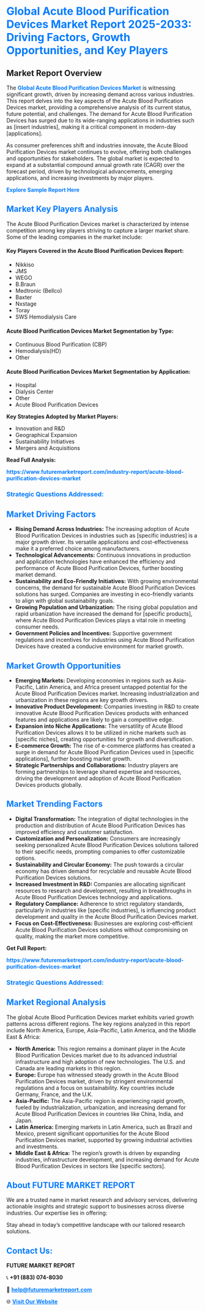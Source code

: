 <h1 style="color: #007BFF;">Global Acute Blood Purification Devices Market Report 2025-2033: Driving Factors, Growth Opportunities, and Key Players</h1>

<section id="overview">
<h2>Market Report Overview</h2>
<p>The <a href="https://www.futuremarketreport.com/industry-report/acute-blood-purification-devices-market" style="color: #007BFF; text-decoration: none;"><strong>Global Acute Blood Purification Devices Market</strong></a> is witnessing significant growth, driven by increasing demand across various industries. This report delves into the key aspects of the Acute Blood Purification Devices market, providing a comprehensive analysis of its current status, future potential, and challenges. The demand for Acute Blood Purification Devices has surged due to its wide-ranging applications in industries such as [insert industries], making it a critical component in modern-day [applications].</p>
<p>As consumer preferences shift and industries innovate, the Acute Blood Purification Devices market continues to evolve, offering both challenges and opportunities for stakeholders. The global market is expected to expand at a substantial compound annual growth rate (CAGR) over the forecast period, driven by technological advancements, emerging applications, and increasing investments by major players.</p>
</section>

<section id="overview">
<p><a href="https://www.futuremarketreport.com/request-sample/reportId=122493" style="color: #007BFF; text-decoration: none;"><strong>Explore Sample Report Here</strong></a></p>
</section>

<section id="key-players">
<h2 style="color: #007BFF;">Market Key Players Analysis</h2>
<p>The Acute Blood Purification Devices market is characterized by intense competition among key players striving to capture a larger market share. Some of the leading companies in the market include:</p>
<h4>Key Players Covered in the Acute Blood Purification Devices Report:</h4>
<ul><li>Nikkiso</li><li>JMS</li><li>WEGO</li><li>B.Braun</li><li>Medtronic (Bellco)</li><li>Baxter</li><li>Nxstage</li><li>Toray</li><li>SWS Hemodialysis Care</li></ul>
<h4>Acute Blood Purification Devices Market Segmentation by Type:</h4>
<ul><li>Continuous Blood Purification (CBP)</li><li>Hemodialysis(HD)</li><li>Other</li></ul>

<h4>Acute Blood Purification Devices Market Segmentation by Application:</h4>
<ul><li>Hospital</li><li>Dialysis Center</li><li>Other</li><li>Acute Blood Purification Devices</li></ul>
<p><strong>Key Strategies Adopted by Market Players:</strong></p>
<ul>
<li>Innovation and R&D</li>
<li>Geographical Expansion</li>
<li>Sustainability Initiatives</li>
<li>Mergers and Acquisitions</li>
</ul>
</section>

<section>
<p><strong>Read Full Analysis: </strong></p><a href="https://www.futuremarketreport.com/industry-report/acute-blood-purification-devices-market" style="color: #007BFF; text-decoration: none;"><strong>https://www.futuremarketreport.com/industry-report/acute-blood-purification-devices-market</strong></a>
<h3 style="color: #007BFF;">Strategic Questions Addressed:</h3>
</section>

<section id="driving-factors">
<h2 style="color: #007BFF;">Market Driving Factors</h2>
<ul>
<li><strong>Rising Demand Across Industries:</strong> The increasing adoption of Acute Blood Purification Devices in industries such as [specific industries] is a major growth driver. Its versatile applications and cost-effectiveness make it a preferred choice among manufacturers.</li>
<li><strong>Technological Advancements:</strong> Continuous innovations in production and application technologies have enhanced the efficiency and performance of Acute Blood Purification Devices, further boosting market demand.</li>
<li><strong>Sustainability and Eco-Friendly Initiatives:</strong> With growing environmental concerns, the demand for sustainable Acute Blood Purification Devices solutions has surged. Companies are investing in eco-friendly variants to align with global sustainability goals.</li>
<li><strong>Growing Population and Urbanization:</strong> The rising global population and rapid urbanization have increased the demand for [specific products], where Acute Blood Purification Devices plays a vital role in meeting consumer needs.</li>
<li><strong>Government Policies and Incentives:</strong> Supportive government regulations and incentives for industries using Acute Blood Purification Devices have created a conducive environment for market growth.</li>
</ul>
</section>

<section id="growth-opportunities">
<h2 style="color: #007BFF;">Market Growth Opportunities</h2>
<ul>
<li><strong>Emerging Markets:</strong> Developing economies in regions such as Asia-Pacific, Latin America, and Africa present untapped potential for the Acute Blood Purification Devices market. Increasing industrialization and urbanization in these regions are key growth drivers.</li>
<li><strong>Innovative Product Development:</strong> Companies investing in R&D to create innovative Acute Blood Purification Devices products with enhanced features and applications are likely to gain a competitive edge.</li>
<li><strong>Expansion into Niche Applications:</strong> The versatility of Acute Blood Purification Devices allows it to be utilized in niche markets such as [specific niches], creating opportunities for growth and diversification.</li>
<li><strong>E-commerce Growth:</strong> The rise of e-commerce platforms has created a surge in demand for Acute Blood Purification Devices used in [specific applications], further boosting market growth.</li>
<li><strong>Strategic Partnerships and Collaborations:</strong> Industry players are forming partnerships to leverage shared expertise and resources, driving the development and adoption of Acute Blood Purification Devices products globally.</li>
</ul>
</section>

<section id="trending-factors">
<h2 style="color: #007BFF;">Market Trending Factors</h2>
<ul>
<li><strong>Digital Transformation:</strong> The integration of digital technologies in the production and distribution of Acute Blood Purification Devices has improved efficiency and customer satisfaction.</li>
<li><strong>Customization and Personalization:</strong> Consumers are increasingly seeking personalized Acute Blood Purification Devices solutions tailored to their specific needs, prompting companies to offer customizable options.</li>
<li><strong>Sustainability and Circular Economy:</strong> The push towards a circular economy has driven demand for recyclable and reusable Acute Blood Purification Devices solutions.</li>
<li><strong>Increased Investment in R&D:</strong> Companies are allocating significant resources to research and development, resulting in breakthroughs in Acute Blood Purification Devices technology and applications.</li>
<li><strong>Regulatory Compliance:</strong> Adherence to strict regulatory standards, particularly in industries like [specific industries], is influencing product development and quality in the Acute Blood Purification Devices market.</li>
<li><strong>Focus on Cost-Effectiveness:</strong> Businesses are exploring cost-efficient Acute Blood Purification Devices solutions without compromising on quality, making the market more competitive.</li>
</ul>
</section>

<section>
<p><strong>Get Full Report: </strong></p><a href="https://www.futuremarketreport.com/industry-report/acute-blood-purification-devices-market" style="color: #007BFF; text-decoration: none;"><strong>https://www.futuremarketreport.com/industry-report/acute-blood-purification-devices-market</strong></a>
<h3 style="color: #007BFF;">Strategic Questions Addressed:</h3>
</section>


<section id="regional-analysis">
<h2 style="color: #007BFF;">Market Regional Analysis</h2>
<p>The global Acute Blood Purification Devices market exhibits varied growth patterns across different regions. The key regions analyzed in this report include North America, Europe, Asia-Pacific, Latin America, and the Middle East & Africa:</p>
<ul>
<li><strong>North America:</strong> This region remains a dominant player in the Acute Blood Purification Devices market due to its advanced industrial infrastructure and high adoption of new technologies. The U.S. and Canada are leading markets in this region.</li>
<li><strong>Europe:</strong> Europe has witnessed steady growth in the Acute Blood Purification Devices market, driven by stringent environmental regulations and a focus on sustainability. Key countries include Germany, France, and the U.K.</li>
<li><strong>Asia-Pacific:</strong> The Asia-Pacific region is experiencing rapid growth, fueled by industrialization, urbanization, and increasing demand for Acute Blood Purification Devices in countries like China, India, and Japan.</li>
<li><strong>Latin America:</strong> Emerging markets in Latin America, such as Brazil and Mexico, present significant opportunities for the Acute Blood Purification Devices market, supported by growing industrial activities and investments.</li>
<li><strong>Middle East & Africa:</strong> The region’s growth is driven by expanding industries, infrastructure development, and increasing demand for Acute Blood Purification Devices in sectors like [specific sectors].</li>
</ul>
</section>

<footer>
<h2 style="color: #007BFF;">About FUTURE MARKET REPORT</h2>
<p>We are a trusted name in market research and advisory services, delivering actionable insights and strategic support to businesses across diverse industries. Our expertise lies in offering:</p>

<p>Stay ahead in today’s competitive landscape with our tailored research solutions.</p>

<h2 style="color: #007BFF;">Contact Us:</h2>
<p><strong>FUTURE MARKET REPORT</strong></p>
<p>📞 <strong>+91 (883) 074-8030</strong></p>
<p>📧 <strong><a href="mailto:help@futuremarketreport.com" style="color: #007BFF;">help@futuremarketreport.com</a></strong></p>
<p>🌐 <strong><a href="https://www.futuremarketreport.com/" style="color: #007BFF;">Visit Our Website</a></strong></p>
</footer>